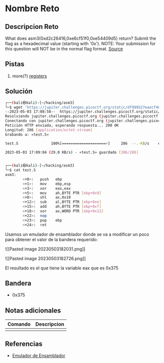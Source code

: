 # Nombre Reto

## Descripcion Reto
What does asm3(0xd2c26416,0xe6cf51f0,0xe54409d5) return? Submit the flag as a hexadecimal value (starting with '0x'). NOTE: Your submission for this question will NOT be in the normal flag format. [Source](https://jupiter.challenges.picoctf.org/static/df999527eaecf46f259c4337a820856c/test.S)

## Pistas
1. more(?) [registers](https://wiki.skullsecurity.org/index.php?title=Registers)

## Solución
```bash
┌──(kali㉿kali)-[~/hacking/asm3]
└─$ wget 'https://jupiter.challenges.picoctf.org/static/df999527eaecf46f259c4337a820856c/test.S'
--2023-05-03 17:08:58--  https://jupiter.challenges.picoctf.org/static/df999527eaecf46f259c4337a820856c/test.S
Resolviendo jupiter.challenges.picoctf.org (jupiter.challenges.picoctf.org)... 3.131.60.8
Conectando con jupiter.challenges.picoctf.org (jupiter.challenges.picoctf.org)[3.131.60.8]:443... conectado.
Petición HTTP enviada, esperando respuesta... 200 OK
Longitud: 286 [application/octet-stream]
Grabando a: «test.S»

test.S               100%[====================>]     286  --.-KB/s    en 0.01s   

2023-05-03 17:09:04 (29.0 KB/s) - «test.S» guardado [286/286]

                                                                                  
┌──(kali㉿kali)-[~/hacking/asm3]
└─$ cat test.S 
asm3:
        <+0>:   push   ebp
        <+1>:   mov    ebp,esp
        <+3>:   xor    eax,eax
        <+5>:   mov    ah,BYTE PTR [ebp+0x9]
        <+8>:   shl    ax,0x10
        <+12>:  sub    al,BYTE PTR [ebp+0xe]
        <+15>:  add    ah,BYTE PTR [ebp+0xf]
        <+18>:  xor    ax,WORD PTR [ebp+0x12]
        <+22>:  nop
        <+23>:  pop    ebp
        <+24>:  ret
```

Usamos un emulador de ensamblador donde se va a modificar un poco para obtener el valor de la bandera requerido:

![[Pasted image 20230503182031.png]]

![[Pasted image 20230503182726.png]]

El resultado es el que tiene la variable eax que es 0x375 

## Bandera
* 0x375 

## Notas adicionales
| Comando | Descripcion |
|---------|-------------|
|  |  |

## Referencias
- [Emulador de Ensamblador](https://carlosrafaelgn.com.br/Asm86/)